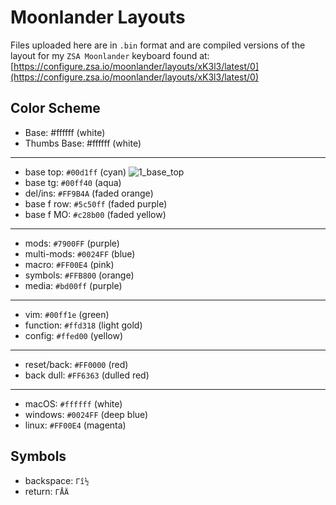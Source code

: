 # Moonlander Layouts

Files uploaded here are in `.bin` format and are compiled versions of the layout for my `ZSA Moonlander` keyboard found at:
[https://configure.zsa.io/moonlander/layouts/xK3l3/latest/0](https://configure.zsa.io/moonlander/layouts/xK3l3/latest/0)

## Color Scheme

* Base: #ffffff (white)
* Thumbs Base: #ffffff (white)

---

* base top:     `#00d1ff`   (cyan) ![1_base_top](https://lh3.googleusercontent.com/drive-viewer/AK7aPaA24tm1K-hyR_rHr1aewVIJIEKkcQNklrKyJc7FZzrgjpAbF_0jVF3WphTl5YE1INJtJ1letf9Pr-26rM9X70dM1XyT=s2560)
* base tg:      `#00ff40`   (aqua)
* del/ins:      `#FF9B4A`   (faded orange)
* base f row:   `#5c50ff`   (faded purple)
* base f MO:    `#c28b00`   (faded yellow)

---

* mods:         `#7900FF`   (purple)
* multi-mods:   `#0024FF`   (blue)
* macro:        `#FF00E4`   (pink)
* symbols:      `#FFB800`   (orange)
* media:        `#bd00ff`   (purple)

---

* vim:          `#00ff1e`   (green)
* function:     `#ffd318`   (light gold)
* config:       `#ffed00`   (yellow)

---

* reset/back:   `#FF0000`   (red)
* back dull:    `#FF6363`   (dulled red)

---

* macOS:        `#ffffff`   (white)
* windows:      `#0024FF`   (deep blue)
* linux:        `#FF00E4`   (magenta)

## Symbols

* backspace: `Γî½`
* return: `ΓÅÄ`
